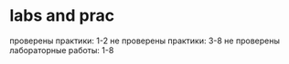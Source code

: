 # labs and prac
проверены практики: 1-2 
не проверены практики: 3-8
не проверены лабораторные работы: 1-8
